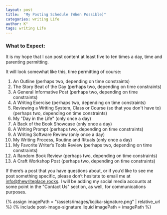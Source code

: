 ```yaml
---
layout: post
title:  "My Posting Schedule (When Possible)"
categories: writing Life
author: K°
tags: writing Life
---
```

### What to Expect:
It is my hope that I can post content at least five to ten times a day, time and parenting permitting.

It will look somewhat like this, time permitting of course:
1. An Outline (perhaps two, depending on time constraints)
2. The Story Beat of the Day (perhaps two, depending on time constraints)
3. A General Informative Post (perhaps two, depending on time constraints)
4. A Writing Exercise (perhaps two, depending on time constraints)
5. Reviewing a Writing System, Class or Course (so that you don't have to) (perhaps two, depending on time constraints)
6. My "Day in the Life" (only once a day)
7. A Back of the Book Showcase (only once a day)
8. A Writing Prompt (perhaps two, depending on time constraints)
9. A Writing Software Review (only once a day)
10. My Writing Process, Routine and Rituals (only once a day)
11. My Favorite Writer’s Tools Review (perhaps two, depending on time constraints)
12. A Random Book Review (perhaps two, depending on time constraints)
13. A Craft Workshop Post (perhaps two, depending on time constraints)

If there’s a post that you have questions about, or if you’d like to see me post something specific, please don’t hesitate to email me at info@thewriteplace.rocks.
I will be adding my social media accounts at some point in the "Contact Us" section, as well, for communications purposes.

<!-- signature -->
{% assign imagePath = "/assets/images/kojika-signature.png" | relative_url %}
{% include post-image-signature.liquid imagePath = imagePath %}